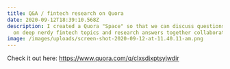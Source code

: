 ```yaml
---
title: Q&A / fintech research on Quora
date: 2020-09-12T18:39:10.568Z
description: I created a Quora "Space" so that we can discuss questions we have
  on deep nerdy fintech topics and research answers together collaboratively
image: /images/uploads/screen-shot-2020-09-12-at-11.40.11-am.png
---
```

Check it out here: https://www.quora.com/q/clxsdjxptsyjwdir